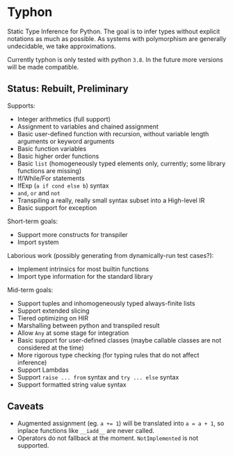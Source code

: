 # Typhon
Static Type Inference for Python.
The goal is to infer types without explicit notations as much as possible.
As systems with polymorphism are generally undecidable, we take approximations.

Currently typhon is only tested with python `3.8`.
In the future more versions will be made compatible.

## Status: Rebuilt, Preliminary
Supports:
- Integer arithmetics (full support)
- Assignment to variables and chained assignment
- Basic user-defined function with recursion, without variable length arguments or keyword arguments
- Basic function variables
- Basic higher order functions
- Basic `list` (homogeneously typed elements only, currently; some library functions are missing)
- If/While/For statements
- IfExp (`a if cond else b`) syntax
- `and`, `or` and `not`
- Transpiling a really, really small syntax subset into a High-level IR
- Basic support for exception

Short-term goals:
- Support more constructs for transpiler
- Import system

Laborious work (possibly generating from dynamically-run test cases?):
- Implement intrinsics for most builtin functions
- Import type information for the standard library

Mid-term goals:
- Support tuples and inhomogeneously typed always-finite lists
- Support extended slicing
- Tiered optimizing on HIR
- Marshalling between python and transpiled result
- Allow `Any` at some stage for integration
- Basic support for user-defined classes (maybe callable classes are not considered at the time)
- More rigorous type checking (for typing rules that do not affect inference)
- Support Lambdas
- Support `raise ... from` syntax and `try ... else` syntax
- Support formatted string value syntax

## Caveats
- Augmented assignment (eg. `a += 1`) will be translated into `a = a + 1`, so inplace functions like `__iadd__` are never called.
- Operators do not fallback at the moment. `NotImplemented` is not supported.
